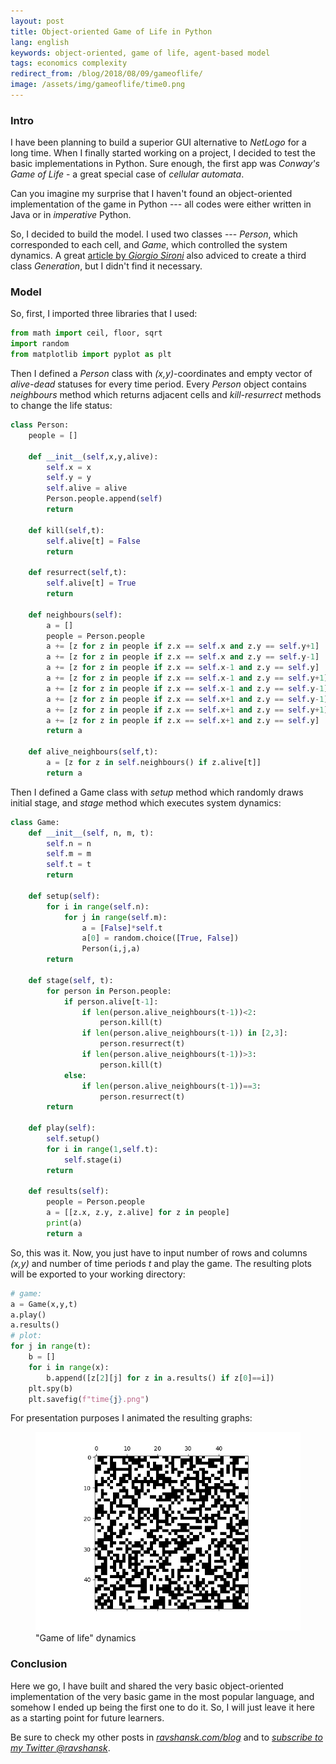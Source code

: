 ```yaml
---
layout: post
title: Object-oriented Game of Life in Python
lang: english
keywords: object-oriented, game of life, agent-based model
tags: economics complexity
redirect_from: /blog/2018/08/09/gameoflife/
image: /assets/img/gameoflife/time0.png
---
```


### Intro
I have been planning to build a superior GUI alternative to _NetLogo_ for a long time. When I finally started working on a project, I decided to test the basic implementations in Python. Sure enough, the first app was _Conway's Game of Life_ - a great special case of _cellular automata_.  

Can you imagine my surprise that I haven't found an object-oriented implementation of the game in Python --- all codes were either written in Java or in _imperative_ Python.  

So, I decided to build the model. I used two classes --- _Person_, which corresponded to each cell, and _Game_, which controlled the system dynamics. A great [article by _Giorgio Sironi_](https://dzone.com/articles/oo-vs-functional-game-life) also adviced to create a third class _Generation_, but I didn't find it necessary.  

### Model
So, first, I imported three libraries that I used:

```python
from math import ceil, floor, sqrt
import random
from matplotlib import pyplot as plt
```

Then I defined a _Person_ class with _(x,y)_-coordinates and empty vector of _alive-dead_ statuses for every time period. Every _Person_ object contains _neighbours_ method which returns adjacent cells and _kill-resurrect_ methods to change the life status:

```python
class Person:
	people = []

	def __init__(self,x,y,alive):
		self.x = x
		self.y = y
		self.alive = alive
		Person.people.append(self)
		return
	
	def kill(self,t):
		self.alive[t] = False
		return
	
	def resurrect(self,t):
		self.alive[t] = True
		return

	def neighbours(self):
		a = []
		people = Person.people
		a += [z for z in people if z.x == self.x and z.y == self.y+1]
		a += [z for z in people if z.x == self.x and z.y == self.y-1]
		a += [z for z in people if z.x == self.x-1 and z.y == self.y]
		a += [z for z in people if z.x == self.x-1 and z.y == self.y+1]
		a += [z for z in people if z.x == self.x-1 and z.y == self.y-1]
		a += [z for z in people if z.x == self.x+1 and z.y == self.y-1]
		a += [z for z in people if z.x == self.x+1 and z.y == self.y+1]
		a += [z for z in people if z.x == self.x+1 and z.y == self.y]
		return a

	def alive_neighbours(self,t):
		a = [z for z in self.neighbours() if z.alive[t]]
		return a
```

Then I defined a Game class with _setup_ method which randomly draws initial stage, and _stage_ method which executes system dynamics:

```python
class Game:
	def __init__(self, n, m, t):
		self.n = n
		self.m = m
		self.t = t
		return
	
	def setup(self):
		for i in range(self.n):
			for j in range(self.m):
				a = [False]*self.t
				a[0] = random.choice([True, False])
				Person(i,j,a)
		return

	def stage(self, t):
		for person in Person.people:
			if person.alive[t-1]:
				if len(person.alive_neighbours(t-1))<2:
					person.kill(t)
				if len(person.alive_neighbours(t-1)) in [2,3]:
					person.resurrect(t)
				if len(person.alive_neighbours(t-1))>3:
					person.kill(t)
			else:
				if len(person.alive_neighbours(t-1))==3:
					person.resurrect(t)
		return

	def play(self):
		self.setup()
		for i in range(1,self.t):
			self.stage(i)
		return

	def results(self):
		people = Person.people
		a = [[z.x, z.y, z.alive] for z in people]
		print(a)
		return a
```

So, this was it. Now, you just have to input number of rows and columns _(x,y)_ and number of time periods _t_ and play the game. The resulting plots will be exported to your working directory:

```python
# game:
a = Game(x,y,t)
a.play()
a.results()
# plot:
for j in range(t):
	b = []
	for i in range(x):
		b.append([z[2][j] for z in a.results() if z[0]==i])
	plt.spy(b)
	plt.savefig(f"time{j}.png")
```

For presentation purposes I animated the resulting graphs:

<figure class="blog">
	<img src="/assets/img/gameoflife/game.gif" alt="Game of life dynamics">
	<figcaption>"Game of life" dynamics</figcaption>
</figure>

### Conclusion
Here we go, I have built and shared the very basic object-oriented implementation of the very basic game in the most popular language, and somehow I ended up being the first one to do it. So, I will just leave it here as a starting point for future learners.  

Be sure to check my other posts in [_ravshansk.com/blog_](/blog) and to [_subscribe to my Twitter @ravshansk_](http://twitter.com/ravshansk).
